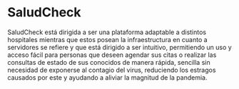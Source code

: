 # SaludCheck
SaludCheck está dirigida a ser una plataforma adaptable a distintos hospitales mientras que estos posean la infraestructura en cuanto a servidores se refiere y que está dirigido a ser intuitivo, permitiendo un uso y acceso fácil para personas que deseen agendar sus citas o realizar las consultas de estado de sus conocidos de manera rápida, sencilla sin necesidad de exponerse al contagio del virus, reduciendo los estragos causados por este y ayudando a aliviar la magnitud de la pandemia.
